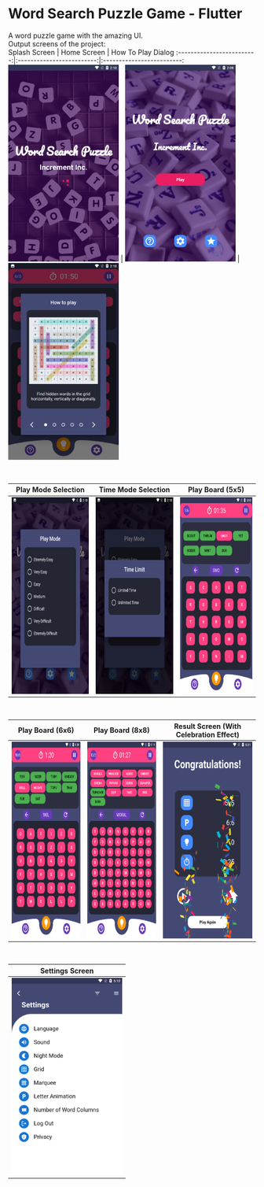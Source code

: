 # Word Search Puzzle Game - Flutter<br>
A word puzzle game with the amazing UI.<br>
Output screens of the project:<br>
Splash Screen        |  Home Screen     |  How To Play Dialog
:-------------------------:|:-------------------------:|:-------------------------:
<img src="ss/pic2.png" alt="Splash Screen" height=400 />  |  <img src="ss/pic1.png" alt="Home Page" height=400 />  |  <img src="ss/pic6.png" alt="How To Play Dialog" height=400 />

<br>

Play Mode Selection        |  Time Mode Selection     |  Play Board (5x5)
:-------------------------:|:-------------------------:|:-------------------------:
<img src="ss/pic3.png" alt="Play Mode Screen" height=400 />  |  <img src="ss/pic4.png" alt="Time Mode" height=400 />  |  <img src="ss/pic7.png" alt="Play Board (5x5)" height=400 />

<br>

Play Board (6x6)        |  Play Board (8x8)     |  Result Screen (With Celebration Effect)
:-------------------------:|:-------------------------:|:-------------------------:
<img src="ss/pic8.png" alt="Play Board (6x6)" height=400 />  |  <img src="ss/pic9.png" alt="Play Board (Puased)" height=400 />  |  <img src="ss/pic11.png" alt="Result Screen" height=400 />
<br>

Settings Screen        |
:-------------------------:|
<img src="ss/pic10.png" alt="Settings Screen" height=400 />  |
<br>
